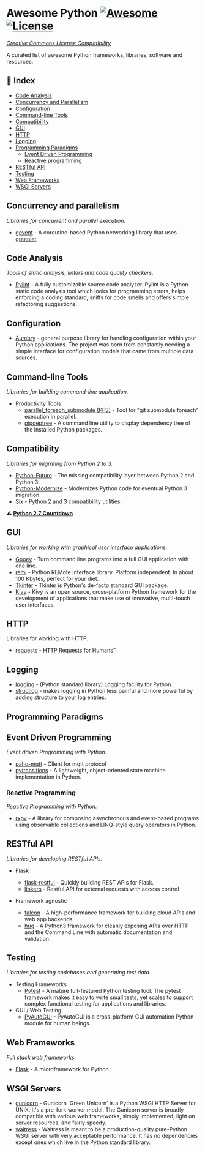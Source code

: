 # Awesome Python [![Awesome](https://cdn.rawgit.com/sindresorhus/awesome/d7305f38d29fed78fa85652e3a63e154dd8e8829/media/badge.svg)](https://github.com/sindresorhus/awesome) [![License](https://licensebuttons.net/l/by-nc/4.0/88x31.png)](https://creativecommons.org/licenses/by-nc/4.0/) 

_[Creative Commons License Compatibility](https://github.com/Catacrockers/awesome-catacrockers/blob/master/CC_License_Compatibility_Chart_compact.png)_

A curated list of awesome Python frameworks, libraries, software and resources.

## 📝 Index

+ [Code Analysis](#code-analysis)
+ [Concurrency and Parallelism](#concurrency-and-parallelism)
+ [Configuration](#configuration)
+ [Command-line Tools](#command-line-tools)
+ [Compatibility](#compatibility)
+ [GUI](#gui)
+ [HTTP](#http)
+ [Logging](#logging)
+ [Programming Paradigms](#programming-paradigms)
  - [Event Driven Programming](#event-driven-programming)
  - [Reactive programming](#reactive-programming)
+ [RESTful API](#restful-api)
+ [Testing](#testing)
+ [Web Frameworks](#web-frameworks)
+ [WSGI Servers](#wsgi-servers)

## Concurrency and parallelism

*Libraries for concurrent and parallel execution.*

- [gevent](http://www.gevent.org/) - A coroutine-based Python networking library that uses [greenlet](https://github.com/python-greenlet/greenlet).

## Code Analysis

*Tools of static analysis, linters and code quality checkers.*

- [Pylint](https://www.pylint.org/) - A fully customizable source code analyzer. Pylint is a Python static code analysis tool which looks for programming errors, helps enforcing a coding standard, sniffs for code smells and offers simple refactoring suggestions.

## Configuration

- [Aumbry](https://aumbry.readthedocs.io/en/latest/) - general purpose library for handling configuration within your Python applications. The project was born from constantly needing a simple interface for configuration models that came from multiple data sources.

## Command-line Tools

*Libraries for building command-line application.*

+ Productivity Tools
  - [parallel_foreach_submodule (PFS)](https://github.com/RDCH106/parallel_foreach_submodule) - Tool for "git submodule foreach" execution in parallel.
  - [pipdeptree](https://github.com/naiquevin/pipdeptree) - A command line utility to display dependency tree of the installed Python packages.

## Compatibility

*Libraries for migrating from Python 2 to 3.*

* [Python-Future](http://python-future.org/index.html) - The missing compatibility layer between Python 2 and Python 3.
* [Python-Modernize](https://github.com/mitsuhiko/python-modernize) - Modernizes Python code for eventual Python 3 migration.
* [Six](https://pypi.python.org/pypi/six) - Python 2 and 3 compatibility utilities.

**⚠️ [Python 2.7 Countdown](https://pythonclock.org/)**

## GUI

*Libraries for working with graphical user interface applications.*

- [Gooey](https://github.com/chriskiehl/Gooey) - Turn command line programs into a full GUI application with one line.
- [remi](https://github.com/dddomodossola/remi) - Python REMote Interface library. Platform independent. In about 100 Kbytes, perfect for your diet.
- [Tkinter](https://wiki.python.org/moin/TkInter) - Tkinter is Python's de-facto standard GUI package.
- [Kivy](https://github.com/kivy/kivy) - Kivy is an open source, cross-platform Python framework for the development of applications that make use of innovative, multi-touch user interfaces. 

## HTTP

Libraries for working with HTTP.

- [requests](http://docs.python-requests.org/en/latest/) - HTTP Requests for Humans™.

## Logging

- [logging](https://docs.python.org/3/library/logging.html) - (Python standard library) Logging facility for Python.
- [structlog](https://github.com/hynek/structlog) - makes logging in Python less painful and more powerful by adding structure to your log entries.

## Programming Paradigms

## Event Driven Programming

*Event driven Programming with Python.*

+ [paho-mqtt](https://pypi.org/project/paho-mqtt/) - Client for mqtt protocol
+ [pytransitions](https://github.com/pytransitions/transitions) - A lightweight, object-oriented state machine implementation in Python.

### Reactive Programming

*Reactive Programming with Python.*

- [rxpy](https://github.com/ReactiveX/RxPY) - 
A library for composing asynchronous and event-based programs using observable collections and LINQ-style query operators in Python.

## RESTful API

*Libraries for developing RESTful APIs.*

+ Flask
  - [flask-restful](https://github.com/flask-restful/flask-restful) - Quickly building REST APIs for Flask.
  - [linkero](https://github.com/ingran/linkero) - Restful API for external requests with access control

+ Framework agnostic
  - [falcon](http://falconframework.org/) - A high-performance framework for building cloud APIs and web app backends.
  - [hug](https://github.com/timothycrosley/hug) - A Python3 framework for cleanly exposing APIs over HTTP and the Command Line with automatic documentation and validation.

## Testing

*Libraries for testing codebases and generating test data.*

+ Testing Frameworks
  - [Pytest](https://docs.pytest.org/en/latest/) - A mature full-featured Python testing tool. The pytest framework makes it easy to write small tests, yet scales to support complex functional testing for applications and libraries.
+ GUI / Web Testing
  - [PyAutoGUI](https://github.com/asweigart/pyautogui) - PyAutoGUI is a cross-platform GUI automation Python module for human beings.

## Web Frameworks

*Full stack web frameworks.*

- [Flask](http://flask.pocoo.org/) - A microframework for Python.

## WSGI Servers

- [gunicorn](https://gunicorn.org/) - Gunicorn 'Green Unicorn' is a Python WSGI HTTP Server for UNIX. It's a pre-fork worker model. The Gunicorn server is broadly compatible with various web frameworks, simply implemented, light on server resources, and fairly speedy.
- [waitress](https://github.com/Pylons/waitress) - Waitress is meant to be a production-quality pure-Python WSGI server with very acceptable performance. It has no dependencies except ones which live in the Python standard library.

